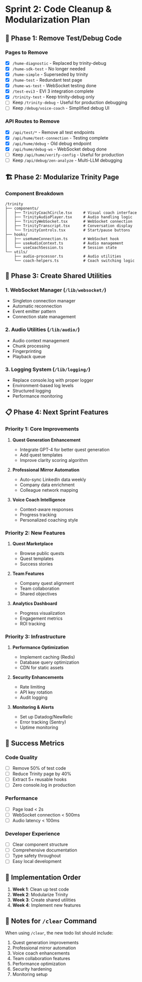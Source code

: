 # Sprint 2: Code Cleanup & Modularization Plan

## 🧹 Phase 1: Remove Test/Debug Code

### Pages to Remove

- [x] `/hume-diagnostic` - Replaced by trinity-debug
- [x] `/hume-sdk-test` - No longer needed
- [x] `/hume-simple` - Superseded by trinity
- [x] `/hume-test` - Redundant test page
- [x] `/hume-ws-test` - WebSocket testing done
- [x] `/test-evi3` - EVI 3 integration complete
- [x] `/trinity-test` - Keep trinity-debug only
- [ ] Keep `/trinity-debug` - Useful for production debugging
- [ ] Keep `/debug/voice-coach` - Simplified debug UI

### API Routes to Remove

- [x] `/api/test/*` - Remove all test endpoints
- [x] `/api/hume/test-connection` - Testing complete
- [x] `/api/hume/debug` - Old debug endpoint
- [x] `/api/hume/debug-ws` - WebSocket debug done
- [ ] Keep `/api/hume/verify-config` - Useful for production
- [ ] Keep `/api/debug/zen-analyze` - Multi-LLM debugging

## 🏗️ Phase 2: Modularize Trinity Page

### Component Breakdown

```
/trinity
├── components/
│   ├── TrinityCoachCircle.tsx     # Visual coach interface
│   ├── TrinityAudioPlayer.tsx     # Audio handling logic
│   ├── TrinityWebSocket.tsx       # WebSocket connection
│   ├── TrinityTranscript.tsx      # Conversation display
│   └── TrinityControls.tsx        # Start/pause buttons
├── hooks/
│   ├── useHumeConnection.ts       # WebSocket hook
│   ├── useAudioContext.ts         # Audio management
│   └── useCoachSession.ts         # Session state
└── utils/
    ├── audio-processor.ts         # Audio utilities
    └── coach-helpers.ts           # Coach switching logic
```

## 🔧 Phase 3: Create Shared Utilities

### 1. WebSocket Manager (`/lib/websocket/`)

- Singleton connection manager
- Automatic reconnection
- Event emitter pattern
- Connection state management

### 2. Audio Utilities (`/lib/audio/`)

- Audio context management
- Chunk processing
- Fingerprinting
- Playback queue

### 3. Logging System (`/lib/logging/`)

- Replace console.log with proper logger
- Environment-based log levels
- Structured logging
- Performance monitoring

## 📋 Phase 4: Next Sprint Features

### Priority 1: Core Improvements

1. **Quest Generation Enhancement**
   - Integrate GPT-4 for better quest generation
   - Add quest templates
   - Improve clarity scoring algorithm

2. **Professional Mirror Automation**
   - Auto-sync LinkedIn data weekly
   - Company data enrichment
   - Colleague network mapping

3. **Voice Coach Intelligence**
   - Context-aware responses
   - Progress tracking
   - Personalized coaching style

### Priority 2: New Features

1. **Quest Marketplace**
   - Browse public quests
   - Quest templates
   - Success stories

2. **Team Features**
   - Company quest alignment
   - Team collaboration
   - Shared objectives

3. **Analytics Dashboard**
   - Progress visualization
   - Engagement metrics
   - ROI tracking

### Priority 3: Infrastructure

1. **Performance Optimization**
   - Implement caching (Redis)
   - Database query optimization
   - CDN for static assets

2. **Security Enhancements**
   - Rate limiting
   - API key rotation
   - Audit logging

3. **Monitoring & Alerts**
   - Set up Datadog/NewRelic
   - Error tracking (Sentry)
   - Uptime monitoring

## 🎯 Success Metrics

### Code Quality

- [ ] Remove 50% of test code
- [ ] Reduce Trinity page by 40%
- [ ] Extract 5+ reusable hooks
- [ ] Zero console.log in production

### Performance

- [ ] Page load < 2s
- [ ] WebSocket connection < 500ms
- [ ] Audio latency < 100ms

### Developer Experience

- [ ] Clear component structure
- [ ] Comprehensive documentation
- [ ] Type safety throughout
- [ ] Easy local development

## 🚀 Implementation Order

1. **Week 1**: Clean up test code
2. **Week 2**: Modularize Trinity
3. **Week 3**: Create shared utilities
4. **Week 4**: Implement new features

## 📝 Notes for `/clear` Command

When using `/clear`, the new todo list should include:

1. Quest generation improvements
2. Professional mirror automation
3. Voice coach enhancements
4. Team collaboration features
5. Performance optimization
6. Security hardening
7. Monitoring setup
